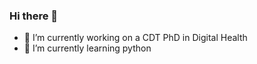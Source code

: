 ### Hi there 👋


- 🔭 I’m currently working on a CDT PhD in Digital Health
- 🌱 I’m currently learning python

